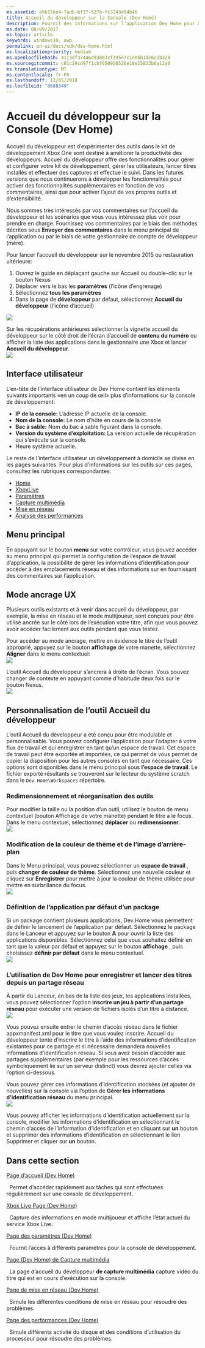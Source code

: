 ```yaml
---
ms.assetid: a56156e4-7adb-bf37-527b-fc3243e04b46
title: Accueil du développeur sur la Console (Dev Home)
description: Fournit des informations sur l’application Dev Home pour Xbox One.
ms.date: 08/09/2017
ms.topic: article
keywords: windows10, uwp
permalink: en-us/docs/xdk/dev-home.html
ms.localizationpriority: medium
ms.openlocfilehash: 4113df37446d93883cf395e7c1e86b1de6c1b328
ms.sourcegitcommit: c01c29cd97f1cbf050950526e18e15823b6a12a0
ms.translationtype: MT
ms.contentlocale: fr-FR
ms.lasthandoff: 12/05/2018
ms.locfileid: "8688349"
---
```

# <a name="developer-home-on-the-console-dev-home"></a>Accueil du développeur sur la Console (Dev Home)
   
  
Accueil du développeur est d’expérimenter des outils dans le kit de développement Xbox One sont destiné à améliorer la productivité des développeurs. Accueil du développeur offre des fonctionnalités pour gérer et configurer votre kit de développement, gérer les utilisateurs, lancer titres installés et effectuer des captures et effectue le suivi. Dans les futures versions que nous continuerons à développer les fonctionnalités pour activer des fonctionnalités supplémentaires en fonction de vos commentaires, ainsi que pour activer l’ajout de vos propres outils et d’extensibilité.   
   
  
Nous sommes très intéressés par vos commentaires sur l’accueil du développeur et les scénarios que vous vous intéressez plus voir pour prendre en charge. Fournissez vos commentaires par le biais des méthodes décrites sous **Envoyer des commentaires** dans le menu principal de l’application ou par le biais de votre gestionnaire de compte de développeur (mère).   
   
  
Pour lancer l’accueil du développeur sur le novembre 2015 ou restauration ultérieure:  
 
   1. Ouvrez le guide en déplaçant gauche sur Accueil ou double-clic sur le bouton Nexus  
   1. Déplacer vers le bas les **paramètres** (l’icône d’engrenage)   
   1. Sélectionnez **tous les paramètres**  
   1. Dans la page de **développeur** par défaut, sélectionnez **Accueil du développeur** (l’icône d’accueil)   

 ![](images/dev_home_icons.png)   
  
Sur les récupérations antérieures sélectionner la vignette accueil du développeur sur le côté droit de l’écran d’accueil de **contenu du numéro** ou afficher la liste des applications dans le gestionnaire une Xbox et lancer **Accueil du développeur**.   
 ![](images/dev_home_1.png) 
<a id="ID4EBC"></a>

   

## <a name="user-interface"></a>Interface utilisateur  
   
  
L’en-tête de l’interface utilisateur de Dev Home contient les éléments suivants importants «en un coup de œil» plus d’informations sur la console de développement:   
 
   *  **IP de la console:** L’adresse IP actuelle de la console.   
   *  **Nom de la console:** Le nom d’hôte en cours de la console.  
   *  **Bac à sable:** Nom du bac à sable figurant dans la console.  
   *  **Version du système d’exploitation:** La version actuelle de récupération qui s’exécute sur la console.
   *  Heure système actuelle.   

   
  
Le reste de l’interface utilisateur un développement à domicile se divise en les pages suivantes. Pour plus d’informations sur les outils sur ces pages, consultez les rubriques correspondantes.   
 
   *  [Home](devhome-home.md)  
   *  [XboxLive](devhome-live.md)  
   *  [Paramètres](devhome-settings.md)  
   *  [Capture multimédia](devhome-capture.md)  
   *  [Mise en réseau](devhome-networking.md)  
   *  [Analyse des performances](devhome-performance.md)  

  
<a id="ID4EKE"></a>

   

## <a name="main-menu"></a>Menu principal  
   
  
En appuyant sur le bouton **menu** sur votre contrôleur, vous pouvez accéder au menu principal qui permet la configuration de l’espace de travail d’application, la possibilité de gérer les informations d’identification pour accéder à des emplacements réseau et des informations sur en fournissant des commentaires sur l’application.   
  
<a id="ID4EUE"></a>

   

## <a name="snap-mode-ux"></a>Mode ancrage UX  
   
  
Plusieurs outils existants et à venir dans accueil du développeur, par exemple, la mise en réseau et le mode multijoueur, sont conçues pour être utilisé ancrée sur le côté lors de l’exécution votre titre, afin que vous pouvez avoir accéder facilement aux outils pendant que vous testez.   
   
  
Pour accéder au mode ancrage, mettre en évidence le titre de l’outil approprié, appuyez sur le bouton **affichage** de votre manette, sélectionnez **Aligner** dans le menu contextuel:  
 ![](images/dev_home_4.png)   
  
L’outil Accueil du développeur s’ancrera à droite de l’écran. Vous pouvez changer de contexte en appuyant comme d’habitude deux fois sur le bouton Nexus.  
 ![](images/dev_home_5.png)  
<a id="ID4EKF"></a>

   

## <a name="customizing-dev-home"></a>Personnalisation de l’outil Accueil du développeur  
   
  
L’outil Accueil du développeur a été conçu pour être modulable et personnalisable. Vous pouvez configurer l’application pour l’adapter à votre flux de travail et qui enregistrer en tant qu’un espace de travail. Cet espace de travail peut être exportée et importées, ce qui permet de vous permet de copier la disposition pour les autres consoles en tant que nécessaire. Ces options sont disponibles dans le menu principal sous **l’espace de travail**. Le fichier exporté résultants se trouveront sur le lecteur du système scratch dans le `Dev Home\Workspaces` répertoire.   
 
<a id="ID4EVF"></a>

   

### <a name="resizing-and-reordering-tools"></a>Redimensionnement et réorganisation des outils  
   
  
Pour modifier la taille ou la position d’un outil, utilisez le bouton de menu contextuel (bouton Affichage de votre manette) pendant le titre a le focus. Dans le menu contextuel, sélectionnez **déplacer** ou **redimensionner**.   
 ![](images/dev_home_6.png)  
<a id="ID4EEG"></a>

   

### <a name="changing-theme-color-and-background-image"></a>Modification de la couleur de thème et de l’image d’arrière-plan  
   
  
Dans le Menu principal, vous pouvez sélectionner un **espace de travail** , puis **changer de couleur de thème**. Sélectionnez une nouvelle couleur et cliquez sur **Enregistrer** pour mettre à jour la couleur de thème utilisée pour mettre en surbrillance du focus.   
 ![](images/dev_home_7.png)  
<a id="ID4EVG"></a>

   

### <a name="setting-the-default-application-for-a-package"></a>Définition de l’application par défaut d’un package  
   
  
Si un package contient plusieurs applications, Dev Home vous permettent de définir le lancement de l’application par défaut. Sélectionnez le package dans le Lanceur et appuyez sur le bouton **A** pour ouvrir la liste des applications disponibles. Sélectionnez celui que vous souhaitez définir en tant que la valeur par défaut et appuyez sur le bouton **affichage** , puis choisissez **définir par défaut** dans le menu contextuel.   
 ![](images/dev_home_setdefault.png)  
<a id="ID4EGH"></a>

   

### <a name="using-dev-home-to-register-and-launch-titles-from-a-network-share"></a>L’utilisation de Dev Home pour enregistrer et lancer des titres depuis un partage réseau  
   
  
À partir du Lanceur, en bas de la liste des jeux, les applications installées, vous pouvez sélectionner l’option **inscrire un jeu à partir d’un partage réseau** pour exécuter une version de fichiers isolés d’un titre à distance.   
 ![](images/dev_home_8.png)   
  
Vous pouvez ensuite entrer le chemin d’accès réseau dans le fichier appxmanifest.xml pour le titre que vous voulez inscrire. Accueil du développeur tente d’inscrire le titre à l’aide des informations d’identification existantes pour ce partage et si nécessaire demandera nouvelles informations d’identification réseau. Si vous avez besoin d’accéder aux partages supplémentaires (par exemple pour les ressources d’accès symboliquement lié sur un serveur distinct) vous devrez ajouter celles via l’option ci-dessous.   
   
  
Vous pouvez gérer ces informations d’identification stockées (et ajouter de nouvelles) sur la console via l’option de **Gérer les informations d’identification réseau** du menu principal.   
 ![](images/dev_home_9.png)   
  
Vous pouvez afficher les informations d’identification actuellement sur la console, modifier les informations d’identification en sélectionnant le chemin d’accès de l’information d’identification et en cliquant sur **un** bouton et supprimer des informations d’identification en sélectionnant le lien Supprimer et cliquer sur **un** bouton.   
   
<a id="ID4EGAAC"></a>

   

## <a name="in-this-section"></a>Dans cette section  
  
[Page d’accueil (Dev Home)](devhome-home.md)  


&nbsp;&nbsp;Permet d’accéder rapidement aux tâches qui sont effectuées régulièrement sur une console de développement. 
  
  
[Xbox Live Page (Dev Home)](devhome-live.md)  


&nbsp;&nbsp;Capture des informations en mode multijoueur et affiche l’état actuel du service Xbox Live. 
  
  
[Page des paramètres (Dev Home)](devhome-settings.md)  


&nbsp;&nbsp;Fournit l’accès à différents paramètres pour la console de développement. 
  
  
[Page (Dev Home) de Capture multimédia](devhome-capture.md)  


&nbsp;&nbsp;La page d’accueil du développeur **de capture multimédia** capture vidéo du titre qui est en cours d’exécution sur la console. 
  
  
[Page de mise en réseau (Dev Home)](devhome-networking.md)  


&nbsp;&nbsp;Simule les différentes conditions de mise en réseau pour résoudre des problèmes. 
  
  
[Page des performances (Dev Home)](devhome-performance.md)  


&nbsp;&nbsp;Simule différents activité du disque et des conditions d’utilisation du processeur pour résoudre des problèmes. 
 